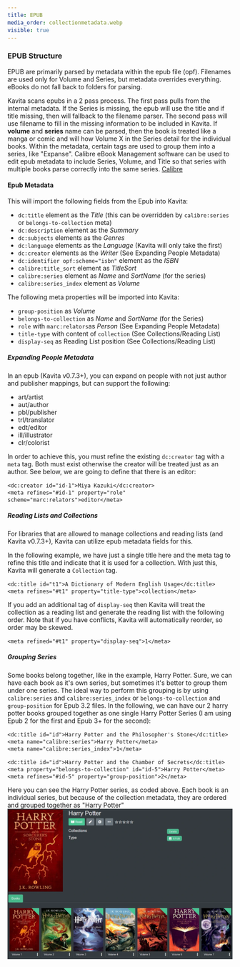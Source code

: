 ```yaml
---
title: EPUB
media_order: collectionmetadata.webp
visible: true
---
```


### EPUB Structure

EPUB are primarily parsed by metadata within the epub file (opf). Filenames are used only for Volume and Series, but metadata overrides everything. eBooks do not fall back to folders for parsing.

Kavita scans epubs in a 2 pass process. The first pass pulls from the internal metadata. If the Series is missing, the epub will use the title and if title missing, then will fallback to the filename parser. The second pass will use filename to fill in the missing information to be included in Kavita. If **volume** and **series** name can be parsed, then the book is treated like a manga or comic and will how Volume X in the Series detail for the individual books. Within the metadata, certain tags are used to group them into a series, like "Expanse".
Calibre eBook Management software can be used to edit epub metadata to include Series, Volume, and Title so that series with multiple books parse correctly into the same series. [Calibre](https://wiki.kavitareader.com/en/guides/misc/calibre)

#### Epub Metadata
This will import the following fields from the Epub into Kavita:
* `dc:title` element as the _Title_ (this can be overridden by `calibre:series` or `belongs-to-collection` meta)
* `dc:description` element as the _Summary_
* `dc:subjects` elements as the _Genres_
* `dc:language` elements as the _Language_ (Kavita will only take the first)
* `dc:creator` elements as the _Writer_ (See Expanding People Metadata)
* `dc:identifier opf:scheme="isbn"` element as the _ISBN_
* `calibre:title_sort` element as _TitleSort_
* `calibre:series` element as _Name_ and _SortName_ (for the series)
* `calibre:series_index` element as _Volume_

The following meta properties will be imported into Kavita:
* `group-position` as _Volume_
* `belongs-to-collection` as _Name_ and _SortName_ (for the Series)
* `role` with `marc:relators`as _Person_ (See Expanding People Metadata)
* `title-type` with content of `collection` (See Collections/Reading List)
* `display-seq` as Reading List position (See Collections/Reading List)

##### Expanding People Metadata
In an epub (Kavita v0.7.3+), you can expand on people with not just author and publisher mappings, but can support the following:
* art/artist
* aut/author
* pbl/publisher
* trl/translator
* edt/editor
* ill/illustrator
* clr/colorist

In order to achieve this, you must refine the existing `dc:creator` tag with a `meta` tag. Both must exist otherwise the creator will be treated just as an author. See below, we are going to define that there is an editor:
```
<dc:creator id="id-1">Miya Kazuki</dc:creator>
<meta refines="#id-1" property="role" scheme="marc:relators">editor</meta>
```
##### Reading Lists and Collections
For libraries that are allowed to manage collections and reading lists (and Kavita v0.7.3+), Kavita can utilize epub metadata fields for this.

In the following example, we have just a single title here and the meta tag to refine this title and indicate that it is used for a collection. With just this, Kavita will generate a `Collection` tag.
```
<dc:title id="t1">A Dictionary of Modern English Usage</dc:title>
<meta refines="#t1" property="title-type">collection</meta>
```

If you add an additional tag of `display-seq` then Kavita will treat the collection as a reading list and generate the reading list with the following order. Note that if you have conflicts, Kavita will automatically reorder, so order may be skewed. 
```
<meta refined="#t1" property="display-seq">1</meta>
```

##### Grouping Series
Some books belong together, like in the example, Harry Potter. Sure, we can have each book as it's own series, but sometimes it's better to group them under one series. The ideal way to perform this grouping is by using `calibre:series` and `calibre:series_index` or `belongs-to-collection` and `group-position` for Epub 3.2 files. In the following, we can have our 2 harry potter books grouped together as one single Harry Potter Series (I am using Epub 2 for the first and Epub 3+ for the second):

```
<dc:title id="id">Harry Potter and the Philosopher's Stone</dc:title>
<meta name="calibre:series">Harry Potter</meta>
<meta name="calibre:series_index">1</meta>
```

```
<dc:title id="id">Harry Potter and the Chamber of Secrets</dc:title>
<meta property="belongs-to-collection" id="id-5">Harry Potter</meta>
<meta refines="#id-5" property="group-position">2</meta>
```

Here you can see the Harry Potter series, as coded above. Each book is an individual series, but because of the collection metadata, they are ordered and grouped together as "Harry Potter"
![collectionmetadata](collectionmetadata.webp "collectionmetadata")
